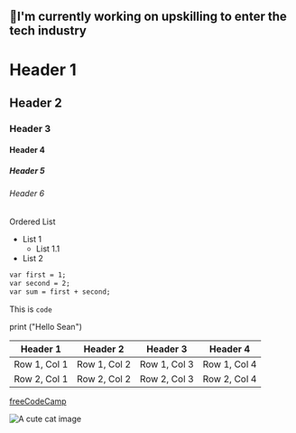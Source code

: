 ## 🤞I'm currently working on upskilling to enter the tech industry
# Header 1
 ## Header 2
 ### Header 3
 #### Header 4
 ##### Header 5
 ###### Header 6
 
 Ordered List
 - List 1
   - List 1.1
 - List 2

```markdown
var first = 1;
var second = 2;
var sum = first + second;
```

This is `code`

print ("Hello Sean")
 
| Header 1 | Header 2 | Header 3| Header 4 |
| -------- | -------- |-------- | -------- |
| Row 1, Col 1 | Row 1, Col 2 |Row 1, Col 3 | Row 1, Col 4 |
| Row 2, Col 1 | Row 2, Col 2 |Row 2, Col 3 | Row 2, Col 4 |
 
 [freeCodeCamp](https://www.freecodecamp.org/news/)

 ![A cute cat image][def]

[def]: https://hips.hearstapps.com/hmg-prod/images/cute-cat-photos-1593441022.jpg?crop=1.00xw:0.753xh;0,0.153xh&resize=1200:*


<!--
**Rodrigosean02/Rodrigosean02** is a ✨ _special_ ✨ repository because its `README.md` (this file) appears on your GitHub profile.

Here are some ideas to get you started:

- 🔭 I’m currently working on ...
- 🌱 I’m currently learning ...
- 👯 I’m looking to collaborate on ...
- 🤔 I’m looking for help with ...
- 💬 Ask me about ...
- 📫 How to reach me: ...
- 😄 Pronouns: ...
- ⚡ Fun fact: ...
-->

